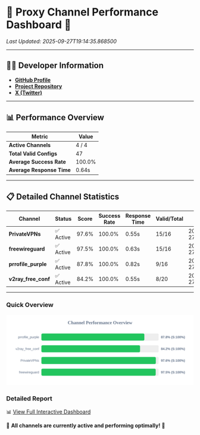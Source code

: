 # 🌟 Proxy Channel Performance Dashboard 🌟

_Last Updated: 2025-09-27T19:14:35.868500_

---

## 👩‍💻 Developer Information

- **[GitHub Profile](https://github.com/4n0nymou3)**  
- **[Project Repository](https://github.com/4n0nymou3/multi-proxy-config-fetcher)**  
- **[X (Twitter)](https://x.com/4n0nymou3)**  

---

## 📊 Performance Overview

| Metric                | Value       |
|-----------------------|-------------|
| **Active Channels**   | 4 / 4       |
| **Total Valid Configs** | 47          |
| **Average Success Rate** | 100.0%      |
| **Average Response Time** | 0.64s       |

---

## 📋 Detailed Channel Statistics

| Channel          | Status     | Score  | Success Rate | Response Time | Valid/Total | Last Success               |
|------------------|------------|--------|--------------|---------------|-------------|----------------------------|
| **PrivateVPNs**  | ✅ Active  | 97.6%  | 100.0% | 0.55s         | 15/16       | 2025-09-27T19:14:35.210953 |
| **freewireguard**  | ✅ Active  | 97.5%  | 100.0% | 0.63s         | 15/16       | 2025-09-27T19:14:35.866813 |
| **prrofile_purple**  | ✅ Active  | 87.8%  | 100.0% | 0.82s         | 9/16       | 2025-09-27T19:14:33.992141 |
| **v2ray_free_conf**  | ✅ Active  | 84.2%  | 100.0% | 0.55s         | 8/20       | 2025-09-27T19:14:34.628714 |

---

### Quick Overview
<div align="center">
  <a href="https://raw.githubusercontent.com/nullluser/NullRepo/refs/heads/main/assets/channel_stats_chart.svg">
    <img src="https://raw.githubusercontent.com/nullluser/NullRepo/refs/heads/main/assets/channel_stats_chart.svg" alt="Source Performance Statistics" width="800">
  </a>
</div>

### Detailed Report
📊 [View Full Interactive Dashboard](https://htmlpreview.github.io/?https://github.com/nullluser/NullRepo/blob/main/assets/performance_report.html)

🎉 **All channels are currently active and performing optimally!** 🎉
